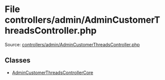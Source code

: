 File controllers/admin/AdminCustomerThreadsController.php
=========
Source: [controllers/admin/AdminCustomerThreadsController.php](https://github.com/PrestaShop/PrestaShop/blob/1.6.1.1/controllers/admin/AdminCustomerThreadsController.php)


Classes
-------

* [AdminCustomerThreadsControllerCore](class.AdminCustomerThreadsControllerCore)

